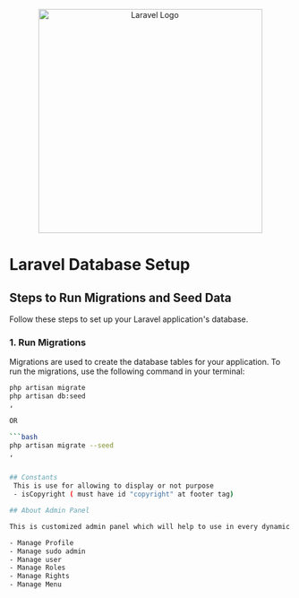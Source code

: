 <p align="center"><a href="https://laravel.com" target="_blank"><img src="https://raw.githubusercontent.com/laravel/art/master/logo-lockup/5%20SVG/2%20CMYK/1%20Full%20Color/laravel-logolockup-cmyk-red.svg" width="400" alt="Laravel Logo"></a></p>


# Laravel Database Setup

## Steps to Run Migrations and Seed Data

Follow these steps to set up your Laravel application's database.

### 1. Run Migrations

Migrations are used to create the database tables for your application. To run the migrations, use the following command in your terminal:

```bash
php artisan migrate
php artisan db:seed 
,

OR 

```bash
php artisan migrate --seed
,


## Constants
 This is use for allowing to display or not purpose
 - isCopyright ( must have id "copyright" at footer tag)

## About Admin Panel

This is customized admin panel which will help to use in every dynamic project :

- Manage Profile
- Manage sudo admin
- Manage user 
- Manage Roles 
- Manage Rights 
- Manage Menu
